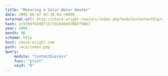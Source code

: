 ```yaml
---
title: "Metering a Solar Water Heater"
date: 2006-06-07 01:36:04 +0000
external-url: http://chuck-wright.com/wcs/index.php?module=ContentExpress&func=print&ceid=6
hash: 1c97b9792097157191646603865f98b7
year: 2006
month: 06
scheme: http
host: chuck-wright.com
path: /wcs/index.php
query:
    module: "ContentExpress"
    func: "print"
    ceid: "6"
---
```



